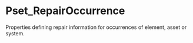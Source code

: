 # Pset_RepairOccurrence

Properties defining repair information for occurrences of element, asset or system.<!-- end of definition -->
